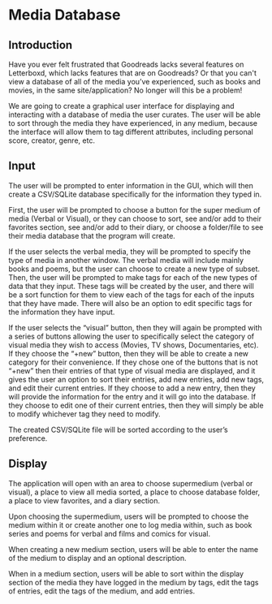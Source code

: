 # Media Database
 
## Introduction
 
Have you ever felt frustrated that Goodreads lacks several features on Letterboxd, which lacks features that are on Goodreads? Or that you can't view a database of all of the media you’ve experienced, such as books and movies, in the same site/application? No longer will this be a problem!
 
We are going to create a graphical user interface for displaying and interacting with a database of media the user curates. The user will be able to sort through the media they have experienced, in any medium, because the interface will allow them to tag different attributes, including personal score, creator, genre, etc.
 
## Input
 
The user will be prompted to enter information in the GUI, which will then create a CSV/SQLite database specifically for the information they typed in.
 

First, the user will be prompted to choose a button for the super medium of media (Verbal or Visual), or they can choose to sort, see and/or add to their favorites section, see and/or add to their diary, or choose a folder/file to see their media database that the program will create. 
 
If the user selects the verbal media, they will be prompted to specify the type of media in another window. The verbal media will include mainly books and poems, but the user can choose to create a new type of subset. Then, the user will be prompted to make tags for each of the new types of data that they input. These tags will be created by the user, and there will be a sort function for them to view each of the tags for each of the inputs that they have made. There will also be an option to edit specific tags for the information they have input.
 
If the user selects the “visual” button, then they will again be prompted with a series of buttons allowing the user to specifically select the category of visual media they wish to access (Movies, TV shows, Documentaries, etc). If they choose the “+new” button, then they will be able to create a new category for their convenience. If they chose one of the buttons that is not “+new” then their entries of that type of visual media are displayed, and it gives the user an option to sort their entries, add new entries, add new tags, and edit their current entries. If they choose to add a new entry, then they will provide the information for the entry and it will go into the database. If they choose to edit one of their current entries, then they will simply be able to modify whichever tag they need to modify. 
 

The created CSV/SQLite file will be sorted according to the user’s preference. 
 
 
## Display
 
The application will open with an area to choose supermedium (verbal or visual), a place to view all media sorted, a place to choose database folder, a place to view favorites, and a diary section.
 
Upon choosing the supermedium, users will be prompted to choose the medium within it or create another one to log media within, such as book series and poems for verbal and films and comics for visual.
 
When creating a new medium section, users will be able to enter the name of the medium to display and an optional description.
 
When in a medium section, users will be able to sort within the display section of the media they have logged in the medium by tags, edit the tags of entries, edit the tags of the medium, and add entries.
